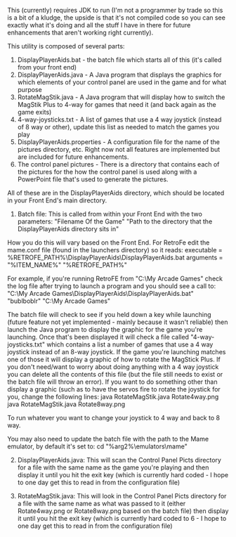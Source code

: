This (currently) requires JDK to run (I'm not a programmer by trade so this is a bit of a kludge, the upside is that it's not compiled code so you can see exactly what it's doing and all the stuff I have in there for future enhancements that aren't working right currently).

This utility is composed of several parts:
1) DisplayPlayerAids.bat - the batch file which starts all of this (it's called from your front end)
2) DisplayPlayerAids.java - A Java program that displays the graphics for which elements of your control panel are used in the game and for what purpose 
3) RotateMagStik.java - A Java program that will display how to switch the MagStik Plus to 4-way for games that need it (and back again as the game exits)
4) 4-way-joysticks.txt - A list of games that use a 4 way joystick (instead of 8 way or other), update this list as needed to match the games you play
5) DisplayPlayerAids.properties - A configuration file for the name of the pictures directory, etc. Right now not all features are implemented but are included for future enhancements.
6) The control panel pictures - There is a directory that contains each of the pictures for the how the control panel is used along with a PowerPoint file that's used to generate the pictures.

All of these are in the DisplayPlayerAids directory, which should be located in your Front End's main directory.

1) Batch file:
This is called from within your Front End with the two parameters: "Filename Of the Game" "Path to the directory that the DisplayPlayerAids directory sits in"

How you do this will vary based on the Front End. For RetroFe edit the mame.conf file (found in the launchers directory) so it reads:
executable = %RETROFE_PATH%\DisplayPlayerAids\DisplayPlayerAids.bat
arguments = "%ITEM_NAME%" "%RETROFE_PATH%"

For example, if you're running RetroFE from "C:\My Arcade Games\" check the log file after trying to launch a program and you should see a call to: "C:\My Arcade Games\DisplayPlayerAids\DisplayPlayerAids.bat" "bublboblr" "C:\My Arcade Games"

The batch file will check to see if you held down a key while launching (future feature not yet implemented - mainly because it wasn't reliable) then launch the Java program to display the graphic for the game you're launching. Once that's been displayed it will check a file called "4-way-joysticks.txt" which contains a list a number of games that use a 4 way joystick instead of an 8-way joystick. If the game you're launching matches one of those it will display a graphic of how to rotate the MagStick Plus. If you don't need/want to worry about doing anything with a 4 way joystick you can delete all the contents of this file (but the file still needs to exist or the batch file will throw an error). If you want to do something other than display a graphic (such as to have the servos fire to rotate the joystick for you, change the following lines:
java RotateMagStik.java Rotate4way.png
java RotateMagStik.java Rotate8way.png

To run whatever you want to change your joystick to 4 way and back to 8 way.

You may also need to update the batch file with the path to the Mame emulator, by default it's set to:
cd "%arg2%\emulators\mame\"

2) DisplayPlayerAids.java:
This will scan the Control Panel Picts directory for a file with the same name as the game you're playing and then display it until you hit the exit key (which is currently hard coded - I hope to one day get this to read in from the configuration file)

3) RotateMagStik.java:
This will look in the Control Panel Picts directory for a file with the same name as what was passed to it (either Rotate4way.png or Rotate8way.png based on the batch file) then display it until you hit the exit key (which is currently hard coded to 6 - I hope to one day get this to read in from the configuration file)
